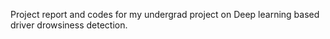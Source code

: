 Project report and codes for my undergrad project on Deep learning based driver drowsiness detection.

